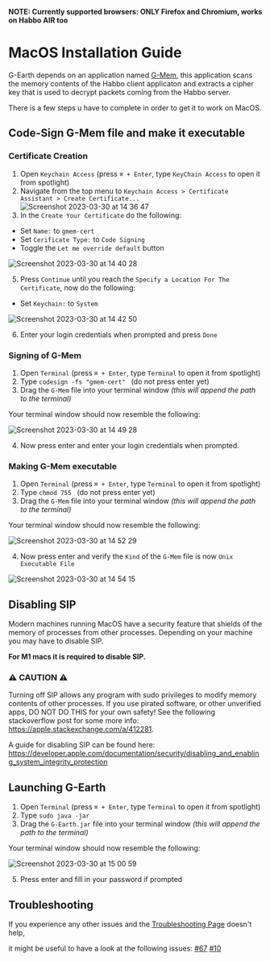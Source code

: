 **NOTE: Currently supported browsers: ONLY Firefox and Chromium, works on Habbo AIR too**

# MacOS Installation Guide

G-Earth depends on an application named [G-Mem](https://github.com/sirjonasxx/G-Mem), 
this application scans the memory contents of the Habbo client applicaton and extracts a cipher key 
that is used to decrypt packets coming from the Habbo server.

There is a few steps u have to complete in order to get it to work on MacOS.

## Code-Sign G-Mem file and make it executable 

### Certificate Creation
1. Open `Keychain Access` (press `⌘ + Enter`, type `KeyChain Access` to open it from spotlight)
2. Navigate from the top menu to `Keychain Access > Certificate Assistant > Create Certificate...`
![Screenshot 2023-03-30 at 14 36 47](https://user-images.githubusercontent.com/102377087/228837955-81182786-ac47-46e5-a5e2-1ca2e257751f.png)
3. In the `Create Your Certificate` do the following:
* Set `Name:` to `gmem-cert`
* Set `Cerificate Type:` to `Code Signing`
* Toggle the `Let me override default` button

![Screenshot 2023-03-30 at 14 40 28](https://user-images.githubusercontent.com/102377087/228838867-57e465bc-5b83-4b1a-a8cc-3dd6d1e95353.png)

5. Press `Continue` until you reach the `Specify a Location For The Certificate`, now do the following:
* Set `Keychain:` to `System`

![Screenshot 2023-03-30 at 14 42 50](https://user-images.githubusercontent.com/102377087/228839468-982365d9-925c-44cf-a87d-fc6c268d05c8.png)

6. Enter your login credentials when prompted and press `Done`

### Signing of G-Mem
1. Open `Terminal` (press `⌘ + Enter`, type `Terminal` to open it from spotlight)
2. Type `codesign -fs "gmem-cert" ` (do not press enter yet)
3. Drag the `G-Mem` file into your terminal window *(this will append the path to the terminal)*

Your terminal window should now resemble the following:

![Screenshot 2023-03-30 at 14 49 28](https://user-images.githubusercontent.com/102377087/228841126-77b0184b-4c7d-44e0-9f7c-56103a957a81.png)

4. Now press enter and enter your login credentials when prompted.

### Making G-Mem executable
1. Open `Terminal` (press `⌘ + Enter`, type `Terminal` to open it from spotlight)
2. Type `chmod 755 ` (do not press enter yet)
3. Drag the `G-Mem` file into your terminal window *(this will append the path to the terminal)*

Your terminal window should now resemble the following:

![Screenshot 2023-03-30 at 14 52 29](https://user-images.githubusercontent.com/102377087/228841918-3205014b-5de8-431d-ae4d-d10b8ceeed03.png)

4. Now press enter and verify the `Kind` of the `G-Mem` file is now `Unix Executable File`

![Screenshot 2023-03-30 at 14 54 15](https://user-images.githubusercontent.com/102377087/228842389-78ea857e-3414-43d0-8270-91f8185ab57f.png)

## Disabling SIP 

Modern machines running MacOS have a security feature that shields of the memory of processes from other processes. 
Depending on your machine you may have to disable SIP. 

**For M1 macs it is required to disable SIP.**

### :warning: CAUTION :warning:
Turning off SIP allows any program with sudo privileges to modify memory contents of other processes. If you use pirated software, or other unverified apps, DO NOT DO THIS for your own safety! See the following stackoverflow post for some more info: https://apple.stackexchange.com/a/412281.

A guide for disabling SIP can be found here: https://developer.apple.com/documentation/security/disabling_and_enabling_system_integrity_protection

## Launching G-Earth
1. Open `Terminal` (press `⌘ + Enter`, type `Terminal` to open it from spotlight)
2. Type `sudo java -jar `
3. Drag the `G-Earth.jar` file into your terminal window *(this will append the path to the terminal)*

Your terminal window should now resemble the following:

![Screenshot 2023-03-30 at 15 00 59](https://user-images.githubusercontent.com/102377087/228843994-f7713373-9f19-49b0-b7e7-0645a16c4fce.png)

5. Press enter and fill in your password if prompted

## Troubleshooting

If you experience any other issues and the [Troubleshooting Page](https://github.com/sirjonasxx/G-Earth/wiki/Troubleshooting) doesn't help, 

it might be useful to have a look at the following issues: [#67](../issues/67) [#10](../issues/10)

